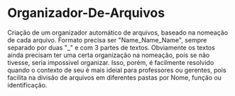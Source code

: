 # Organizador-De-Arquivos
Criação de um organizador automático de arquivos, baseado na nomeação de cada arquivo.
Formato precisa ser "Name_Name_Name", sempre separado por duas "_" e com 3 partes de textos.
Obviamente os textos ainda precisam ter uma certa organização na nomeação, pois se não tivesse, seria impossivel organizar.
Isso, porém, é facilmente resolvido quando o contexto de seu é mais ideial para professores ou gerentes, pois facilita na divisão
de arquivos em diferentes pastas por Nome, função ou identificação.
